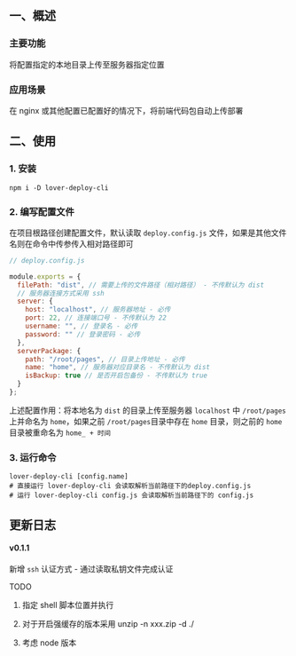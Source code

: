 ## 一、概述

### 主要功能

将配置指定的本地目录上传至服务器指定位置

### 应用场景

在 nginx 或其他配置已配置好的情况下，将前端代码包自动上传部署

## 二、使用

### 1. 安装

``` shell
npm i -D lover-deploy-cli
```

### 2. 编写配置文件

在项目根路径创建配置文件，默认读取 `deploy.config.js` 文件，如果是其他文件名则在命令中传参传入相对路径即可

```js
// deploy.config.js

module.exports = {
  filePath: "dist", // 需要上传的文件路径（相对路径） - 不传默认为 dist
  // 服务器连接方式采用 ssh
  server: {
    host: "localhost", // 服务器地址 - 必传
    port: 22, // 连接端口号 - 不传默认为 22
    username: "", // 登录名 - 必传
    password: "" // 登录密码 - 必传
  },
  serverPackage: {
    path: "/root/pages", // 目录上传地址 - 必传
    name: "home", // 服务器对应目录名 - 不传默认为 dist
    isBackup: true // 是否开启包备份 - 不传默认为 true
  }
};
```

上述配置作用：将本地名为 `dist` 的目录上传至服务器 `localhost` 中 `/root/pages` 上并命名为 `home`，如果之前 `/root/pages`目录中存在 `home` 目录，则之前的 `home`
目录被重命名为 `home_ + 时间`

### 3. 运行命令

```shell
lover-deploy-cli [config.name]
# 直接运行 lover-deploy-cli 会读取解析当前路径下的deploy.config.js
# 运行 lover-deploy-cli config.js 会读取解析当前路径下的 config.js
```

## 更新日志

#### v0.1.1

新增 `ssh` 认证方式 - 通过读取私钥文件完成认证

TODO

1. 指定 shell 脚本位置并执行
1. 对于开启强缓存的版本采用 unzip -n xxx.zip -d ./
   



2. 考虑 node 版本
